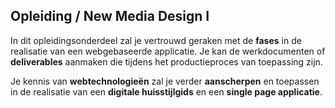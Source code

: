 Opleiding **/ New Media Design I**
----------------------------------

In dit opleidingsonderdeel zal je vertrouwd geraken met de **fases** in de realisatie van een webgebaseerde applicatie. Je kan de werkdocumenten of **deliverables** aanmaken die tijdens het productieproces van toepassing zijn. 

Je kennis van **webtechnologieën** zal je verder **aanscherpen** en toepassen in de realisatie van een **digitale huisstijlgids** en een **single page applicatie**.